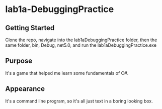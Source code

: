 # lab1a-DebuggingPractice

## Getting Started
Clone the repo, navigate into the lab1aDebuggingPractice folder, then the same folder, bin, Debug, net5.0, and run the lab1aDebuggingPractice.exe

## Purpose
It's a game that helped me learn some fundamentals of C#.

## Appearance
It's a command line program, so it's all just text in a boring looking box.